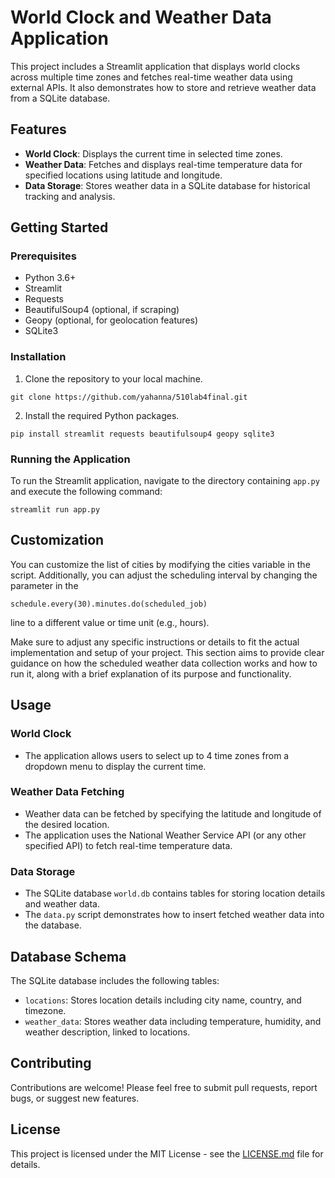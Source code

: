 # World Clock and Weather Data Application

This project includes a Streamlit application that displays world clocks across multiple time zones and fetches real-time weather data using external APIs. It also demonstrates how to store and retrieve weather data from a SQLite database.

## Features

- **World Clock**: Displays the current time in selected time zones.
- **Weather Data**: Fetches and displays real-time temperature data for specified locations using latitude and longitude.
- **Data Storage**: Stores weather data in a SQLite database for historical tracking and analysis.

## Getting Started

### Prerequisites

- Python 3.6+
- Streamlit
- Requests
- BeautifulSoup4 (optional, if scraping)
- Geopy (optional, for geolocation features)
- SQLite3

### Installation

1. Clone the repository to your local machine.

  ```
git clone https://github.com/yahanna/510lab4final.git
  ```
2. Install the required Python packages.
  ```
pip install streamlit requests beautifulsoup4 geopy sqlite3
  ```
### Running the Application

To run the Streamlit application, navigate to the directory containing `app.py` and execute the following command:

  ```
streamlit run app.py
  ```
## Customization
You can customize the list of cities by modifying the cities variable in the script. Additionally, you can adjust the scheduling interval by changing the parameter in the 
  ```
schedule.every(30).minutes.do(scheduled_job) 
  ```
line to a different value or time unit (e.g., hours).

Make sure to adjust any specific instructions or details to fit the actual implementation and setup of your project. This section aims to provide clear guidance on how the scheduled weather data collection works and how to run it, along with a brief explanation of its purpose and functionality.

## Usage

### World Clock

- The application allows users to select up to 4 time zones from a dropdown menu to display the current time.

### Weather Data Fetching

- Weather data can be fetched by specifying the latitude and longitude of the desired location.
- The application uses the National Weather Service API (or any other specified API) to fetch real-time temperature data.

### Data Storage

- The SQLite database `world.db` contains tables for storing location details and weather data.
- The `data.py` script demonstrates how to insert fetched weather data into the database.

## Database Schema

The SQLite database includes the following tables:

- `locations`: Stores location details including city name, country, and timezone.
- `weather_data`: Stores weather data including temperature, humidity, and weather description, linked to locations.

## Contributing

Contributions are welcome! Please feel free to submit pull requests, report bugs, or suggest new features.

## License

This project is licensed under the MIT License - see the [LICENSE.md](LICENSE.md) file for details.
